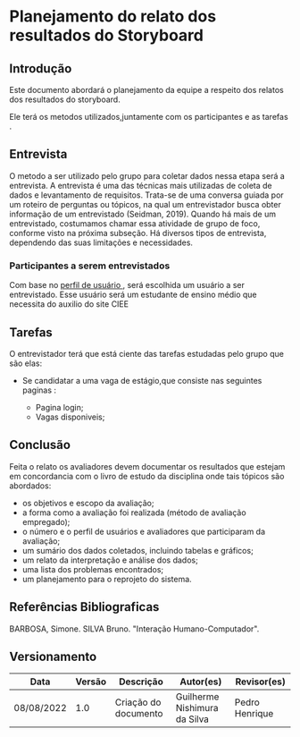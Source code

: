 # Planejamento do relato dos resultados do Storyboard

## Introdução
Este documento abordará o planejamento da equipe a respeito dos relatos dos resultados do storyboard.

Ele terá os metodos utilizados,juntamente com os participantes e as tarefas .

## Entrevista

O metodo a ser utilizado pelo grupo para coletar dados nessa etapa  será a entrevista.
A entrevista é uma das técnicas mais utilizadas de coleta de dados e levantamento de requisitos. Trata-se
de uma conversa guiada por um roteiro de perguntas ou tópicos, na qual um entrevistador busca obter
informação de um entrevistado (Seidman, 2019). Quando há mais de um entrevistado, costumamos chamar
essa atividade de grupo de foco, conforme visto na próxima subseção. Há diversos tipos de entrevista,
dependendo das suas limitações e necessidades.

### Participantes a serem entrevistados

Com base no [ perfil de usuário ](../../analise_requisitos/perfil_usuario.md), será escolhida um usuário a ser entrevistado.
Esse usuário será um estudante de ensino médio que necessita do auxilio do site CIEE

## Tarefas 
O entrevistador terá que está ciente das tarefas estudadas pelo grupo que são elas:

* Se candidatar a uma vaga de estágio,que consiste nas seguintes paginas :

    - Pagina login;
    - Vagas disponiveis;

## Conclusão

Feita o relato os avaliadores devem documentar os resultados que estejam em concordancia com o livro de estudo da disciplina onde tais tópicos são abordados:

- os objetivos e escopo da avaliação;
- a forma como a avaliação foi realizada (método de avaliação empregado);
- o número e o perfil de usuários e avaliadores que participaram da avaliação;
- um sumário dos dados coletados, incluindo tabelas e gráficos;
- um relato da interpretação e análise dos dados;
- uma lista dos problemas encontrados;
- um planejamento para o reprojeto do sistema.

## Referências Bibliograficas
BARBOSA, Simone. SILVA Bruno. "Interação Humano-Computador".

## Versionamento

| Data       | Versão | Descrição                                  | Autor(es)      | Revisor(es)  |
| ---------- | ------ | ------------------------------------------ | -------------- | ------------ |
| 08/08/2022 | 1.0    | Criação do documento                       | Guilherme Nishimura da Silva  | Pedro Henrique|







